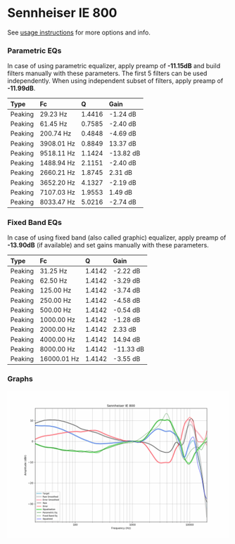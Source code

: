 # Sennheiser IE 800
See [usage instructions](https://github.com/jaakkopasanen/AutoEq#usage) for more options and info.

### Parametric EQs
In case of using parametric equalizer, apply preamp of **-11.15dB** and build filters manually
with these parameters. The first 5 filters can be used independently.
When using independent subset of filters, apply preamp of **-11.99dB**.

| Type    | Fc         |      Q | Gain      |
|:--------|:-----------|:-------|:----------|
| Peaking | 29.23 Hz   | 1.4416 | -1.24 dB  |
| Peaking | 61.45 Hz   | 0.7585 | -2.40 dB  |
| Peaking | 200.74 Hz  | 0.4848 | -4.69 dB  |
| Peaking | 3908.01 Hz | 0.8849 | 13.37 dB  |
| Peaking | 9518.11 Hz | 1.1424 | -13.82 dB |
| Peaking | 1488.94 Hz | 2.1151 | -2.40 dB  |
| Peaking | 2660.21 Hz | 1.8745 | 2.31 dB   |
| Peaking | 3652.20 Hz | 4.1327 | -2.19 dB  |
| Peaking | 7107.03 Hz | 1.9553 | 1.49 dB   |
| Peaking | 8033.47 Hz | 5.0216 | -2.74 dB  |

### Fixed Band EQs
In case of using fixed band (also called graphic) equalizer, apply preamp of **-13.90dB**
(if available) and set gains manually with these parameters.

| Type    | Fc          |      Q | Gain      |
|:--------|:------------|:-------|:----------|
| Peaking | 31.25 Hz    | 1.4142 | -2.22 dB  |
| Peaking | 62.50 Hz    | 1.4142 | -3.29 dB  |
| Peaking | 125.00 Hz   | 1.4142 | -3.74 dB  |
| Peaking | 250.00 Hz   | 1.4142 | -4.58 dB  |
| Peaking | 500.00 Hz   | 1.4142 | -0.54 dB  |
| Peaking | 1000.00 Hz  | 1.4142 | -1.28 dB  |
| Peaking | 2000.00 Hz  | 1.4142 | 2.33 dB   |
| Peaking | 4000.00 Hz  | 1.4142 | 14.94 dB  |
| Peaking | 8000.00 Hz  | 1.4142 | -11.33 dB |
| Peaking | 16000.01 Hz | 1.4142 | -3.55 dB  |

### Graphs
![](./Sennheiser%20IE%20800.png)
